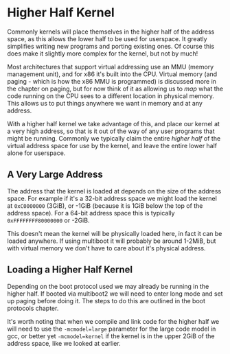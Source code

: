 # Higher Half Kernel

Commonly kernels will place themselves in the higher half of the address space, as this allows the lower half to be used for userspace. It greatly simplifies writing new programs and porting existing ones. Of course this does make it slightly more complex for the kernel, but not by much!

Most architectures that support virtual addressing use an MMU (memory management unit), and for x86 it's built into the CPU. Virtual memory (and paging - which is how the x86 MMU is programmed) is discussed more in the chapter on paging, but for now think of it as allowing us to *map* what the code running on the CPU sees to a different location in physical memory. This allows us to put things anywhere we want in memory and at any address.

With a higher half kernel we take advantage of this, and place our kernel at a very high address, so that is it out of the way of any user programs that might be running. Commonly we typically claim the entire *higher half* of the virtual address space for use by the kernel, and leave the entire lower half alone for userspace.

## A Very Large Address

The address that the kernel is loaded at depends on the size of the address space. For example if it's a 32-bit address space we might load the kernel at `0xC0000000` (3GiB), or -1GiB (because it is 1GiB below the top of the address space). For a 64-bit address space this is typically `0xFFFFFFFF80000000` or -2GiB.

This doesn't mean the kernel will be physically loaded here, in fact it can be loaded anywhere. If using multiboot it will probably be around 1-2MiB, but with virtual memory we don't have to care about it's physical address.

## Loading a Higher Half Kernel

Depending on the boot protocol used we may already be running in the higher half. If booted via multiboot2 we will need to enter long mode and set up paging before doing it. The steps to do this are outlined in the boot protocols chapter.

It's worth noting that when we compile and link code for the higher half we will need to use the `-mcmodel=large` parameter for the large code model in gcc, or better yet `-mcmodel=kernel` if the kernel is in the upper 2GiB of the address space, like we looked at earlier.
